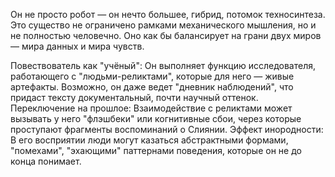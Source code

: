 Он не просто робот — он нечто большее, гибрид, потомок техносинтеза. Это существо не ограничено рамками механического мышления, но и не полностью человечно.
Оно как бы балансирует на грани двух миров — мира данных и мира чувств.

Повествователь как "учёный": Он выполняет функцию исследователя, работающего с "людьми-реликтами",
которые для него — живые артефакты. Возможно, он даже ведет "дневник наблюдений", что придаст тексту документальный, почти научный оттенок.
Переключение на прошлое: Взаимодействие с реликтами может вызывать у него "флэшбеки" или когнитивные сбои, через которые проступают фрагменты воспоминаний о Слиянии.
Эффект инородности: В его восприятии люди могут казаться абстрактными формами, "помехами", "эхающими" паттернами поведения, которые он не до конца понимает.
